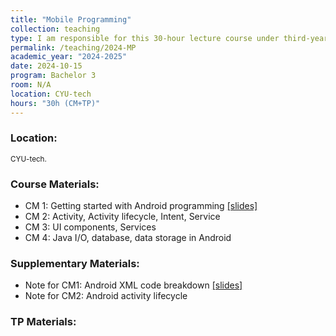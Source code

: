 ```yaml
---
title: "Mobile Programming"
collection: teaching
type: I am responsible for this 30-hour lecture course under third-year bachelor students at CYU-tech.
permalink: /teaching/2024-MP
academic_year: "2024-2025"
date: 2024-10-15
program: Bachelor 3
room: N/A
location: CYU-tech
hours: "30h (CM+TP)"
---
```


### Location:
<span style="font-size: smaller;">CYU-tech.</span>

### Course Materials:
- CM 1: Getting started with Android programming [[slides]](https://evesiphus.github.io/assets/teaching/MobileProgramming/Mobile_Programming_CM1.pdf)
- CM 2: Activity, Activity lifecycle, Intent, Service <!--[[slides]](https://evesiphus.github.io/assets/teaching/MobileProgramming/MP_CM2.pdf)-->
- CM 3: UI components, Services <!--[[slides]](https://evesiphus.github.io/assets/teaching/MobileProgramming/MP_CM3.pdf)-->
- CM 4: Java I/O, database, data storage in Android <!-- [[slides]](https://evesiphus.github.io/assets/teaching/MobileProgramming/MP_CM4.pdf)-->

### Supplementary Materials:
- Note for CM1: Android XML code breakdown [[slides]](https://evesiphus.github.io/assets/teaching/MobileProgramming/Lecture1Note.pdf)
- Note for CM2: Android activity lifecycle <!--[[slides]](https://evesiphus.github.io/assets/teaching/MobileProgramming/MP_note2.pdf)-->

### TP Materials:




